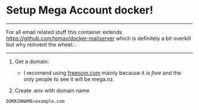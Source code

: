 # Setup Mega Account docker!
____
For all email related stuff this container extends https://github.com/tomav/docker-mailserver which is definitely a bit overkill but why reinvent the wheel...
____
1. Get a domain:
    - I recomend using [freenom.com](https://www.freenom.com/en/index.html?lang=en) mainly because it is _free_ and the only people to see it will be mega.nz.

2. Create .env with domain name
```
DOMAINNAME=example.com
```
